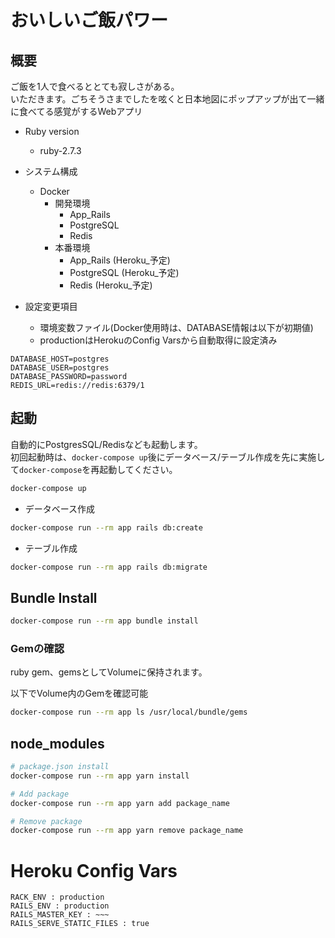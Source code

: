 # おいしいご飯パワー

## 概要
ご飯を1人で食べるととても寂しさがある。  
いただきます。ごちそうさまでしたを呟くと日本地図にポップアップが出て一緒に食べてる感覚がするWebアプリ

* Ruby version
    * ruby-2.7.3


* システム構成
    * Docker
        * 開発環境
            * App_Rails
            * PostgreSQL
            * Redis
        * 本番環境
            * App_Rails (Heroku_予定)
            * PostgreSQL (Heroku_予定)
            * Redis (Heroku_予定)


* 設定変更項目
    * 環境変数ファイル(Docker使用時は、DATABASE情報は以下が初期値)
    * productionはHerokuのConfig Varsから自動取得に設定済み
```dotenv
DATABASE_HOST=postgres
DATABASE_USER=postgres
DATABASE_PASSWORD=password
REDIS_URL=redis://redis:6379/1
```

## 起動

自動的にPostgresSQL/Redisなども起動します。  
初回起動時は、`docker-compose up`後にデータベース/テーブル作成を先に実施して`docker-compose`を再起動してください。
```bash
docker-compose up
```

* データベース作成
```bash
docker-compose run --rm app rails db:create
```

* テーブル作成
```bash
docker-compose run --rm app rails db:migrate
```

## Bundle Install
```bash
docker-compose run --rm app bundle install
```

### Gemの確認
ruby gem、gemsとしてVolumeに保持されます。

以下でVolume内のGemを確認可能
```bash
docker-compose run --rm app ls /usr/local/bundle/gems
```

## node_modules
```bash
# package.json install
docker-compose run --rm app yarn install

# Add package
docker-compose run --rm app yarn add package_name

# Remove package
docker-compose run --rm app yarn remove package_name
```

# Heroku Config Vars
```
RACK_ENV : production
RAILS_ENV : production
RAILS_MASTER_KEY : ~~~
RAILS_SERVE_STATIC_FILES : true
```
